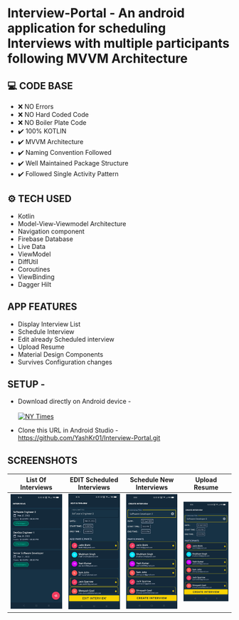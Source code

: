 # Interview-Portal - An android application for scheduling Interviews with multiple participants following MVVM Architecture

## :computer: CODE BASE

- :x: NO Errors
- :x: NO Hard Coded Code
- :x: NO Boiler Plate Code
- :heavy_check_mark: 100% KOTLIN
- :heavy_check_mark: MVVM Architecture 
- :heavy_check_mark: Naming Convention Followed
- :heavy_check_mark: Well Maintained Package Structure
- :heavy_check_mark: Followed Single Activity Pattern

## ⚙ TECH USED
- Kotlin
- Model-View-Viewmodel Architecture
- Navigation component
- Firebase Database
- Live Data
- ViewModel
- DiffUtil
- Coroutines
- ViewBinding
- Dagger Hilt

## APP FEATURES
- Display Interview List
- Schedule Interview
- Edit already Scheduled interview
- Upload Resume
- Material Design Components
- Survives Configuration changes

## SETUP - 
- Download directly on Android device - <br/> <br/>
[![NY Times](https://img.shields.io/badge/Interview_Portal🌈-APK-black.svg?style=for-the-badge&logo=android)](https://github.com/YashKr01/Interview-Portal/releases/download/improvements/app-debug.apk)

- Clone this URL in Android Studio - https://github.com/YashKr01/Interview-Portal.git

## SCREENSHOTS


 | List Of Interviews | EDIT Scheduled Interviews | Schedule New Interviews | Upload Resume |
 --------------|------------|-------------| -------------|
 | ![](Images/img2.jpg) | ![](Images/img1.jpg)  | ![](Images/img3.jpg) | ![](Images/img3.jpg) |

